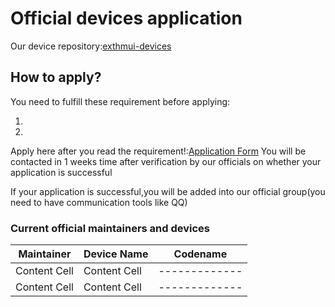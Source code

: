 # Official devices application
Our device repository:[exthmui-devices
](https://github.com/exthmui-devices)

## How to apply?
You need to fulfill these requirement before applying:  

  1.
  2.


Apply here after you read the requirement!:[Application Form]()
You will be contacted in 1 weeks time after verification by our officials on whether your application is successful

If your application is successful,you will be added into our official group(you need to have communication tools like QQ)

### Current official maintainers and devices
| Maintainer  | Device Name | Codename |
| ------------- | ------------- | ------------- |
| Content Cell  | Content Cell  | ------------- |
| Content Cell  | Content Cell  | ------------- |
